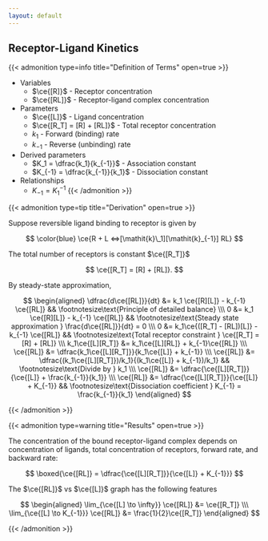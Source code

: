 ```yaml
---
layout: default
---
```


## Receptor-Ligand Kinetics

{{< admonition type=info title="Definition of Terms" open=true >}}

- Variables
  - $\ce{[R]}$ - Receptor concentration
  - $\ce{[RL]}$ - Receptor-ligand complex concentration
- Parameters
  - $\ce{[L]}$ - Ligand concentration
  - $\ce{[R_T] = [R] + [RL]}$ - Total receptor concentration
  - $k_1$ - Forward (binding) rate
  - $k_{-1}$ - Reverse (unbinding) rate
- Derived parameters
  - $K_1 = \dfrac{k_1}{k_{-1}}$ - Association constant
  - $K_{-1} = \dfrac{k_{-1}}{k_1}$ - Dissociation constant
- Relationships
  - $K_{-1} = K_1^{-1}$
{{< /admonition >}}

{{< admonition type=tip title="Derivation" open=true >}}

Suppose reversible ligand binding to receptor is given by

$$
\color{blue} \ce{R + L <=>[\mathit{k}\_1][\mathit{k}_{-1}] RL}
$$

The total number of receptors is constant $\ce{[R_T]}$

$$
\ce{[R_T] = [R] + [RL]}.
$$

By steady-state approximation,

$$
\begin{aligned}
\dfrac{d\ce{[RL]}}{dt} &= k_1 \ce{[R][L]} - k_{-1} \ce{[RL]} && \footnotesize\text{Principle of detailed balance} \\\ 0 &= k_1 \ce{[R][L]} - k_{-1} \ce{[RL]} && \footnotesize\text{Steady state approximation } \frac{d\ce{[RL]}}{dt} = 0 \\\ 0 &= k_1\ce{([R_T] - [RL])[L]} - k_{-1} \ce{[RL]} && \footnotesize\text{Total receptor constraint } \ce{[R_T] = [R] + [RL]} \\\ k_1\ce{[L][R_T]} &= k_1\ce{[L][RL]} + k_{-1}\ce{[RL]} \\\ \ce{[RL]} &= \dfrac{k_1\ce{[L][R_T]}}{k_1\ce{[L]} + k_{-1}} \\\ \ce{[RL]} &= \dfrac{(k_1\ce{[L][R_T]})/k_1}{(k_1\ce{[L]} + k_{-1})/k_1} && \footnotesize\text{Divide by } k_1 \\\ \ce{[RL]} &= \dfrac{\ce{[L][R_T]}}{\ce{[L]} + \frac{k_{-1}}{k_1}} \\\ \ce{[RL]} &= \dfrac{\ce{[L][R_T]}}{\ce{[L]} + K_{-1}} && \footnotesize\text{Dissociation coefficient } K_{-1} = \frac{k_{-1}}{k_1}
\end{aligned}
$$

{{< /admonition >}}

{{< admonition type=warning title="Results" open=true >}}

The concentration of the bound receptor-ligand complex depends on concentration of ligands, total concentration of receptors, forward rate, and backward rate:

$$
\boxed{\ce{[RL]} = \dfrac{\ce{[L][R_T]}}{\ce{[L]} + K_{-1}}}
$$

The $\ce{[RL]}$ vs $\ce{[L]}$ graph has the following features

$$
\begin{aligned}
\lim_{\ce{[L] \to \infty}} \ce{[RL]} &= \ce{[R_T]} \\\ \lim_{\ce{[L] \to K_{-1}}} \ce{[RL]} &= \frac{1}{2}\ce{[R_T]}
\end{aligned}
$$

{{< /admonition >}}

<!-- ★ -->